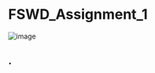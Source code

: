 # FSWD_Assignment_1
![image](https://github.com/user-attachments/assets/52627dc2-ef1d-4472-b904-59de5eba65cf)
## .
